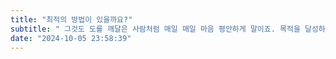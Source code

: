 ```yaml
---
title: "최적의 방법이 있을까요?"
subtitle: " 그것도 도를 깨달은 사람처럼 매일 매일 마음 평안하게 말이죠. 목적을 달성하는 동시에 삶을 더 유연하게 즐기는 법!"
date: "2024-10-05 23:58:39"
---
```

